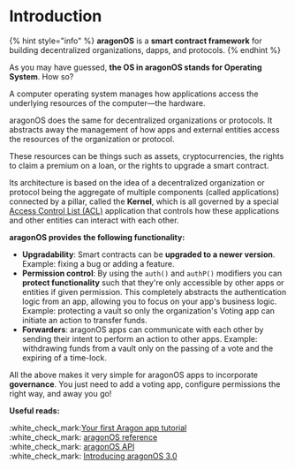# Introduction

{% hint style="info" %}
**aragonOS** is a **smart contract framework** for building decentralized organizations, dapps, and protocols.
{% endhint %}

As you may have guessed, **the OS in aragonOS stands for Operating System**. How so?

A computer operating system manages how applications access the underlying resources of the computer—the hardware.

aragonOS does the same for decentralized organizations or protocols. It abstracts away the management of how apps and external entities access the resources of the organization or protocol.

These resources can be things such as assets, cryptocurrencies, the rights to claim a premium on a loan, or the rights to upgrade a smart contract.

Its architecture is based on the idea of a decentralized organization or protocol being the aggregate of multiple components (called applications) connected by a pillar, called the **Kernel**, which is all governed by a special [Access Control List (ACL)](../the-basics/permissions.md) application that controls how these applications and other entities can interact with each other.

**aragonOS provides the following functionality:**

* **Upgradability**: Smart contracts can be **upgraded to a newer version**. Example: fixing a bug or adding a feature.
* **Permission control**: By using the `auth()` and `authP()` modifiers you can **protect functionality** such that they're only accessible by other apps or entities if given permission. This completely abstracts the authentication logic from an app, allowing you to focus on your app's business logic. Example: protecting a vault so only the organization's Voting app can initiate an action to transfer funds.
* **Forwarders**: aragonOS apps can communicate with each other by sending their intent to perform an action to other apps. Example: withdrawing funds from a vault only on the passing of a vote and the expiring of a time-lock.

All the above makes it very simple for aragonOS apps to incorporate **governance**. You just need to add a voting app, configure permissions the right way, and away you go!

**Useful reads:**

:white\_check\_mark:[Your first Aragon app tutorial](../guides/your-first-aragon-app.md)\
:white\_check\_mark: [aragonOS reference](reference-documentation.md)\
:white\_check\_mark: [aragonOS API](https://hack.aragon.org/docs/kernel\_Kernel.html)\
:white\_check\_mark: [Introducing aragonOS 3.0](https://blog.aragon.org/introducing-aragonos-3-0-alpha-the-new-operating-system-for-protocols-and-dapps-348f7ac92cff/)

